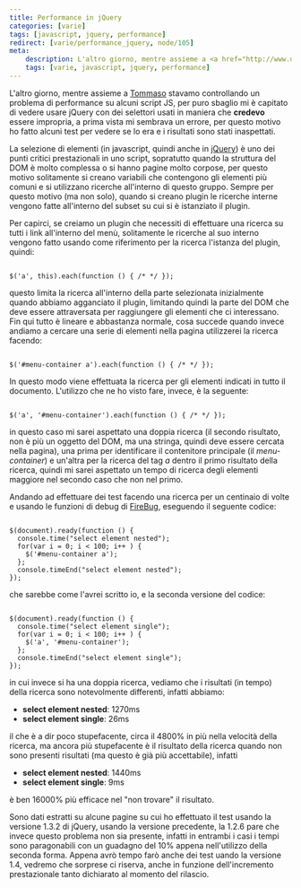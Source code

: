 ```yaml
---
title: Performance in jQuery
categories: [varie]
tags: [javascript, jquery, performance]
redirect: [varie/performance_jquery, node/105]
meta:
    description: L'altro giorno, mentre assieme a <a href="http://www.dellicarri.it">Tommaso</a> stavamo controllando un problema di performance su alcuni script JS, per puro sbaglio mi è capitato di vedere usare jQuery con dei selettori usati in maniera che <strong>credevo</strong> essere impropria, a prima vista mi sembrava un errore, per questo motivo ho fatto alcuni test per vedere se lo era e i risultati sono stati inaspettati.
    tags: [varie, javascript, jquery, performance]
---
```

L'altro giorno, mentre assieme a <a href="http://www.dellicarri.it">Tommaso</a> stavamo controllando un problema di performance su alcuni script JS, per puro sbaglio mi è capitato di vedere usare jQuery con dei selettori usati in maniera che **credevo** essere impropria, a prima vista mi sembrava un errore, per questo motivo ho fatto alcuni test per vedere se lo era e i risultati sono stati inaspettati.
<!--break-->
La selezione di elementi (in javascript, quindi anche in <a href="http://jquery.com">jQuery</a>) è uno dei punti critici prestazionali in uno script, sopratutto quando la struttura del DOM è molto complessa o si hanno pagine molto corpose, per questo motivo solitamente si creano variabili che contengono gli elementi più comuni e si utilizzano ricerche all'interno di questo gruppo. Sempre per questo motivo (ma non solo), quando si creano plugin le ricerche interne vengono fatte all'interno del subset su cui si è istanziato il plugin.

Per capirci, se creiamo un plugin che necessiti di effettuare una ricerca su tutti i link all'interno del menù, solitamente le ricerche al suo interno vengono fatto usando come riferimento per la ricerca l'istanza del plugin, quindi:
~~~language-php

$('a', this).each(function () { /* */ });

~~~

questo limita la ricerca all'interno della parte selezionata inizialmente quando abbiamo agganciato il plugin, limitando quindi la parte del DOM che deve essere attraversata per raggiungere gli elementi che ci interessano. Fin qui tutto è lineare e abbastanza normale, cosa succede quando invece andiamo a cercare una serie di elementi nella pagina utilizzerei la ricerca facendo:
~~~language-php

$('#menu-container a').each(function () { /* */ });

~~~

In questo modo viene effettuata la ricerca per gli elementi indicati in tutto il documento. L'utilizzo che ne ho visto fare, invece, è la seguente:
~~~language-php

$('a', '#menu-container').each(function () { /* */ });

~~~

in questo caso mi sarei aspettato una doppia ricerca (il secondo risultato, non è più un oggetto del DOM, ma una stringa, quindi deve essere cercata nella pagina), una prima per identificare il contenitore principale (il _menu-container_) e un'altra per la ricerca del tag _a_ dentro il primo risultato della ricerca, quindi mi sarei aspettato un tempo di ricerca degli elementi maggiore nel secondo caso che non nel primo.

Andando ad effettuare dei test facendo una ricerca per un centinaio di volte e usando le funzioni di debug di <a href="http://www.getfirebug.com">FireBug</a>, eseguendo il seguente codice:
~~~language-php

$(document).ready(function () {
  console.time("select element nested");
  for(var i = 0; i < 100; i++ ) {
    $('#menu-container a');
  };
  console.timeEnd("select element nested");
});

~~~

che sarebbe come l'avrei scritto io, e la seconda versione del codice:
~~~language-php

$(document).ready(function () {
  console.time("select element single");
  for(var i = 0; i < 100; i++ ) {
    $('a', '#menu-container');
  };
  console.timeEnd("select element single");
});

~~~

in cui invece si ha una doppia ricerca, vediamo che i risultati (in tempo) della ricerca sono notevolmente differenti, infatti abbiamo:

   * **select element nested**: 1270ms
   * **select element single**: 26ms

il che è a dir poco stupefacente, circa il 4800% in più nella velocità della ricerca, ma ancora più stupefacente è il risultato della ricerca quando non sono presenti risultati (ma questo è già più accettabile), infatti

   * **select element nested**: 1440ms
   * **select element single**: 9ms

è ben 16000% più efficace nel "non trovare" il risultato.

Sono dati estratti su alcune pagine su cui ho effettuato il test usando la versione 1.3.2 di jQuery, usando la versione precedente, la 1.2.6 pare che invece questo problema non sia presente, infatti in entrambi i casi i tempi sono paragonabili con un guadagno del 10% appena nell'utilizzo della seconda forma.
Appena avrò tempo farò anche dei test uando la versione 1.4, vedremo che sorprese ci riserva, anche in funzione dell'incremento prestazionale tanto dichiarato al momento del rilascio.
